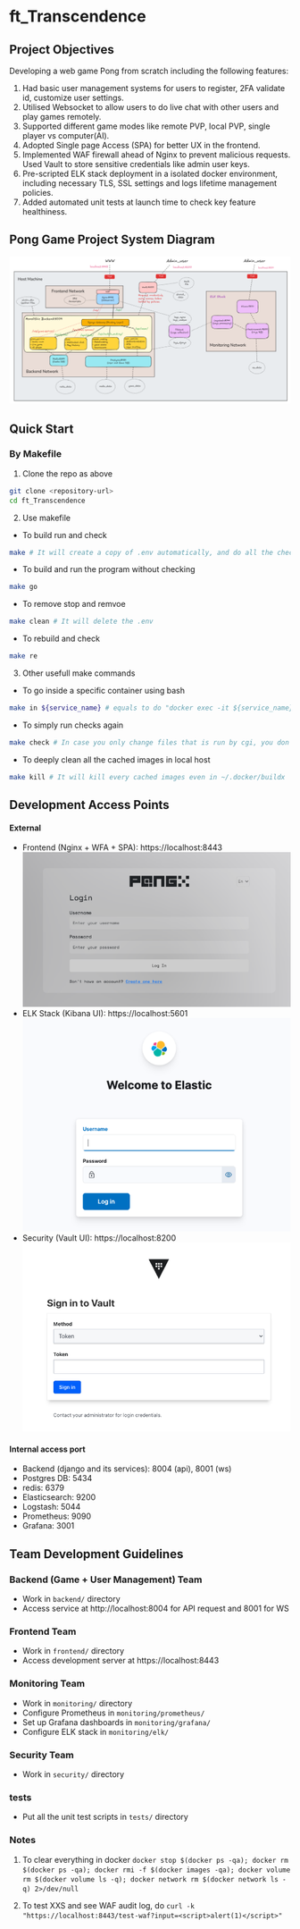 # ft_Transcendence

## Project Objectives
Developing a web game Pong from scratch including the following features:
1. Had basic user management systems for users to register, 2FA validate id, customize user settings.
2. Utilised Websocket to allow users to do live chat with other users and play games remotely.
3. Supported different game modes like remote PVP, local PVP, single player vs computer(AI).
4. Adopted Single page Access (SPA) for better UX in the frontend.
5. Implemented WAF firewall ahead of Nginx to prevent malicious requests. Used Vault to store sensitive credentials like admin user keys.
6. Pre-scripted ELK stack deployment in a isolated docker environment, including necessary TLS, SSL settings and logs lifetime management policies.
7. Added automated unit tests at launch time to check key feature healthiness.


## Pong Game Project System Diagram

![Alt text](image/monolithic_diagram4.png)

## Quick Start 

### By Makefile
1. Clone the repo as above
```bash
git clone <repository-url>
cd ft_Transcendence
```
2. Use makefile
- To build run and check
```bash
make # It will create a copy of .env automatically, and do all the checks
```
- To build and run the program without checking
```bash
make go
```
- To remove stop and remvoe
```bash
make clean # It will delete the .env
```
- To rebuild and check
```bash
make re
```
3. Other usefull make commands
- To go inside a specific container using bash
```bash
make in ${service_name} # equals to do "docker exec -it ${service_name} bash"
```
- To simply run checks again
```bash
make check # In case you only change files that is run by cgi, you don't need to rebuild
```
- To deeply clean all the cached images in local host
```bash
make kill # It will kill every cached images even in ~/.docker/buildx
```

## Development Access Points

#### External
- Frontend (Nginx + WFA + SPA): https://localhost:8443
![Alt text](image/login/Pong-game_login_page.png)
- ELK Stack (Kibana UI): https://localhost:5601
![Alt text](image/login/ELK_login_page.png)
- Security (Vault UI): https://localhost:8200
![Alt text](image/login/Vault_login_page.png)
#### Internal access port
- Backend (django and its services): 8004 (api), 8001 (ws)
- Postgres DB: 5434
- redis: 6379
- Elasticsearch: 9200
- Logstash: 5044
- Prometheus: 9090
- Grafana: 3001

## Team Development Guidelines

### Backend (Game + User Management) Team
- Work in `backend/` directory
- Access service at http://localhost:8004 for API request and 8001 for WS

### Frontend Team
- Work in `frontend/` directory
- Access development server at https://localhost:8443

### Monitoring Team
- Work in `monitoring/` directory
- Configure Prometheus in `monitoring/prometheus/`
- Set up Grafana dashboards in `monitoring/grafana/`
- Configure ELK stack in `monitoring/elk/`

### Security Team
- Work in `security/` directory

### tests
- Put all the unit test scripts in `tests/` directory

### Notes

1. To clear everything in docker ```docker stop $(docker ps -qa); docker rm $(docker ps -qa); docker rmi -f $(docker images -qa); docker volume rm $(docker volume ls -q); docker network rm $(docker network ls -q) 2>/dev/null```


2. To test XXS and see WAF audit log, do ```curl -k "https://localhost:8443/test-waf?input=<script>alert(1)</script>"```
